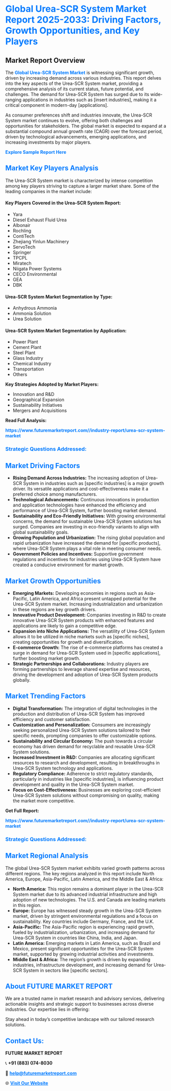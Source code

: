 <h1 style="color: #007BFF;">Global Urea-SCR System Market Report 2025-2033: Driving Factors, Growth Opportunities, and Key Players</h1>

<section id="overview">
<h2>Market Report Overview</h2>
<p>The <a href="https://www.futuremarketreport.com//industry-report/urea-scr-system-market" style="color: #007BFF; text-decoration: none;"><strong>Global Urea-SCR System Market</strong></a> is witnessing significant growth, driven by increasing demand across various industries. This report delves into the key aspects of the Urea-SCR System market, providing a comprehensive analysis of its current status, future potential, and challenges. The demand for Urea-SCR System has surged due to its wide-ranging applications in industries such as [insert industries], making it a critical component in modern-day [applications].</p>
<p>As consumer preferences shift and industries innovate, the Urea-SCR System market continues to evolve, offering both challenges and opportunities for stakeholders. The global market is expected to expand at a substantial compound annual growth rate (CAGR) over the forecast period, driven by technological advancements, emerging applications, and increasing investments by major players.</p>
</section>

<section id="overview">
<p><a href="https://www.futuremarketreport.com//request-sample/reportId=86697" style="color: #007BFF; text-decoration: none;"><strong>Explore Sample Report Here</strong></a></p>
</section>

<section id="key-players">
<h2 style="color: #007BFF;">Market Key Players Analysis</h2>
<p>The Urea-SCR System market is characterized by intense competition among key players striving to capture a larger market share. Some of the leading companies in the market include:</p>
<h4>Key Players Covered in the Urea-SCR System Report:</h4>
<ul><li>Yara</li><li>Diesel Exhaust Fluid Urea</li><li>Albonair</li><li>Rochling</li><li>ContiTech</li><li>Zhejiang Yinlun Machinery</li><li>ServoTech</li><li>Springer</li><li>TPCPL</li><li>Miratech</li><li>Niigata Power Systems</li><li>CECO Environmental</li><li>GEA</li><li>DBK</li></ul>
<h4>Urea-SCR System Market Segmentation by Type:</h4>
<ul><li>Anhydrous Ammonia</li><li>Ammonia Solution</li><li>Urea Solution</li></ul>

<h4>Urea-SCR System Market Segmentation by Application:</h4>
<ul><li>Power Plant</li><li>Cement Plant</li><li>Steel Plant</li><li>Glass Industry</li><li>Chemical Industry</li><li>Transportation</li><li>Others</li></ul>
<p><strong>Key Strategies Adopted by Market Players:</strong></p>
<ul>
<li>Innovation and R&D</li>
<li>Geographical Expansion</li>
<li>Sustainability Initiatives</li>
<li>Mergers and Acquisitions</li>
</ul>
</section>

<section>
<p><strong>Read Full Analysis: </strong></p><a href="https://www.futuremarketreport.com//industry-report/urea-scr-system-market" style="color: #007BFF; text-decoration: none;"><strong>https://www.futuremarketreport.com//industry-report/urea-scr-system-market</strong></a>
<h3 style="color: #007BFF;">Strategic Questions Addressed:</h3>
</section>

<section id="driving-factors">
<h2 style="color: #007BFF;">Market Driving Factors</h2>
<ul>
<li><strong>Rising Demand Across Industries:</strong> The increasing adoption of Urea-SCR System in industries such as [specific industries] is a major growth driver. Its versatile applications and cost-effectiveness make it a preferred choice among manufacturers.</li>
<li><strong>Technological Advancements:</strong> Continuous innovations in production and application technologies have enhanced the efficiency and performance of Urea-SCR System, further boosting market demand.</li>
<li><strong>Sustainability and Eco-Friendly Initiatives:</strong> With growing environmental concerns, the demand for sustainable Urea-SCR System solutions has surged. Companies are investing in eco-friendly variants to align with global sustainability goals.</li>
<li><strong>Growing Population and Urbanization:</strong> The rising global population and rapid urbanization have increased the demand for [specific products], where Urea-SCR System plays a vital role in meeting consumer needs.</li>
<li><strong>Government Policies and Incentives:</strong> Supportive government regulations and incentives for industries using Urea-SCR System have created a conducive environment for market growth.</li>
</ul>
</section>

<section id="growth-opportunities">
<h2 style="color: #007BFF;">Market Growth Opportunities</h2>
<ul>
<li><strong>Emerging Markets:</strong> Developing economies in regions such as Asia-Pacific, Latin America, and Africa present untapped potential for the Urea-SCR System market. Increasing industrialization and urbanization in these regions are key growth drivers.</li>
<li><strong>Innovative Product Development:</strong> Companies investing in R&D to create innovative Urea-SCR System products with enhanced features and applications are likely to gain a competitive edge.</li>
<li><strong>Expansion into Niche Applications:</strong> The versatility of Urea-SCR System allows it to be utilized in niche markets such as [specific niches], creating opportunities for growth and diversification.</li>
<li><strong>E-commerce Growth:</strong> The rise of e-commerce platforms has created a surge in demand for Urea-SCR System used in [specific applications], further boosting market growth.</li>
<li><strong>Strategic Partnerships and Collaborations:</strong> Industry players are forming partnerships to leverage shared expertise and resources, driving the development and adoption of Urea-SCR System products globally.</li>
</ul>
</section>

<section id="trending-factors">
<h2 style="color: #007BFF;">Market Trending Factors</h2>
<ul>
<li><strong>Digital Transformation:</strong> The integration of digital technologies in the production and distribution of Urea-SCR System has improved efficiency and customer satisfaction.</li>
<li><strong>Customization and Personalization:</strong> Consumers are increasingly seeking personalized Urea-SCR System solutions tailored to their specific needs, prompting companies to offer customizable options.</li>
<li><strong>Sustainability and Circular Economy:</strong> The push towards a circular economy has driven demand for recyclable and reusable Urea-SCR System solutions.</li>
<li><strong>Increased Investment in R&D:</strong> Companies are allocating significant resources to research and development, resulting in breakthroughs in Urea-SCR System technology and applications.</li>
<li><strong>Regulatory Compliance:</strong> Adherence to strict regulatory standards, particularly in industries like [specific industries], is influencing product development and quality in the Urea-SCR System market.</li>
<li><strong>Focus on Cost-Effectiveness:</strong> Businesses are exploring cost-efficient Urea-SCR System solutions without compromising on quality, making the market more competitive.</li>
</ul>
</section>

<section>
<p><strong>Get Full Report: </strong></p><a href="https://www.futuremarketreport.com//industry-report/urea-scr-system-market" style="color: #007BFF; text-decoration: none;"><strong>https://www.futuremarketreport.com//industry-report/urea-scr-system-market</strong></a>
<h3 style="color: #007BFF;">Strategic Questions Addressed:</h3>
</section>


<section id="regional-analysis">
<h2 style="color: #007BFF;">Market Regional Analysis</h2>
<p>The global Urea-SCR System market exhibits varied growth patterns across different regions. The key regions analyzed in this report include North America, Europe, Asia-Pacific, Latin America, and the Middle East & Africa:</p>
<ul>
<li><strong>North America:</strong> This region remains a dominant player in the Urea-SCR System market due to its advanced industrial infrastructure and high adoption of new technologies. The U.S. and Canada are leading markets in this region.</li>
<li><strong>Europe:</strong> Europe has witnessed steady growth in the Urea-SCR System market, driven by stringent environmental regulations and a focus on sustainability. Key countries include Germany, France, and the U.K.</li>
<li><strong>Asia-Pacific:</strong> The Asia-Pacific region is experiencing rapid growth, fueled by industrialization, urbanization, and increasing demand for Urea-SCR System in countries like China, India, and Japan.</li>
<li><strong>Latin America:</strong> Emerging markets in Latin America, such as Brazil and Mexico, present significant opportunities for the Urea-SCR System market, supported by growing industrial activities and investments.</li>
<li><strong>Middle East & Africa:</strong> The region’s growth is driven by expanding industries, infrastructure development, and increasing demand for Urea-SCR System in sectors like [specific sectors].</li>
</ul>
</section>

<footer>
<h2 style="color: #007BFF;">About FUTURE MARKET REPORT</h2>
<p>We are a trusted name in market research and advisory services, delivering actionable insights and strategic support to businesses across diverse industries. Our expertise lies in offering:</p>

<p>Stay ahead in today’s competitive landscape with our tailored research solutions.</p>

<h2 style="color: #007BFF;">Contact Us:</h2>
<p><strong>FUTURE MARKET REPORT</strong></p>
<p>📞 <strong>+91 (883) 074-8030</strong></p>
<p>📧 <strong><a href="mailto:help@futuremarketreport.com" style="color: #007BFF;">help@futuremarketreport.com</a></strong></p>
<p>🌐 <strong><a href="https://www.futuremarketreport.com/" style="color: #007BFF;">Visit Our Website</a></strong></p>
</footer>